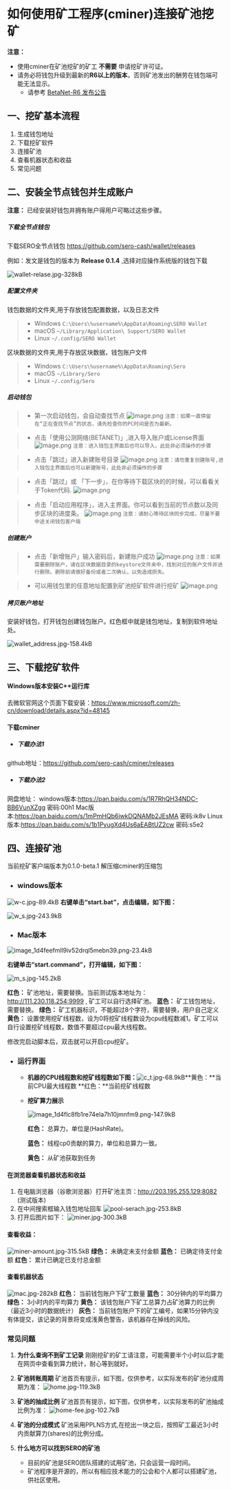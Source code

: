 # 如何使用矿工程序(cminer)连接矿池挖矿

**注意：** 

* 使用cminer在矿池挖矿的矿工 **不需要** 申请挖矿许可证。
* 请务必将钱包升级到最新的**R6以上的版本**，否则矿池发出的酬劳在钱包端可能无法显示。
  * 请参考  [BetaNet-R6 发布公告](?file=News/Release/SERO-BETANET-R6)



## 一、挖矿基本流程

1. 生成钱包地址
2. 下载挖矿软件
3. 连接矿池
4. 查看机器状态和收益
5. 常见问题



## 二、安装全节点钱包并生成账户

**注意：** 已经安装好钱包并拥有账户得用户可略过这些步骤。

##### 下载全节点钱包

下载SERO全节点钱包 https://github.com/sero-cash/wallet/releases

例如：发文是钱包的版本为 **Release 0.1.4** ,选择对应操作系统版的钱包下载

![wallet-relase.jpg-328kB][1]

##### 配置文件夹

钱包数据的文件夹,用于存放钱包配置数据，以及日志文件
> - Windows `C:\Users\%username%\AppData\Roaming\SERO Wallet`
> - macOS `~/Library/Application\ Support/SERO Wallet`
> - Linux `~/.config/SERO Wallet`

区块数据的文件夹,用于存放区块数据，钱包账户文件
> - Windows `C:\Users\%username%\AppData\Roaming\Sero`
> - macOS `~/Library/Sero`
> - Linux `~/.config/Sero`

##### 启动钱包

> - 第一次启动钱包，会自动查找节点
>   ![image.png](https://upload-images.jianshu.io/upload_images/13141677-a108c0edffde4003.png?imageMogr2/auto-orient/strip%7CimageView2/2/w/400)
>   `注意：如果一直停留在“正在查找节点”的状态，请先检查你的PC时间是否为最新。`

> - 点击「使用公测网络(BETANET)」,进入导入账户或License界面
>   ![image.png](https://upload-images.jianshu.io/upload_images/13141677-30b9c6df2ecf7d6c.png?imageMogr2/auto-orient/strip%7CimageView2/2/w/400)
>   `注意：进入钱包主界面后也可以导入，此处非必须操作的步骤`

> - 点击「跳过」进入新建账号目录
>   ![image.png](https://upload-images.jianshu.io/upload_images/13141677-3bc79fcff4cae30d.png?imageMogr2/auto-orient/strip%7CimageView2/2/w/400)
>   `注意：请勿重复创建账号,进入钱包主界面后也可以新建账号，此处非必须操作的步骤`

> - 点击「跳过」或 「下一步」，在你等待下载区块的的时候，可以看看关于Token代码.
>   ![image.png](https://upload-images.jianshu.io/upload_images/13141677-2657fc14b2870235.png?imageMogr2/auto-orient/strip%7CimageView2/2/w/400)

> - 点击「启动应用程序」，进入主界面。你可以看到当前的节点数以及同步区块的进度条。
>   ![image.png](https://upload-images.jianshu.io/upload_images/13141677-1d7efaf9f49555c0.png?imageMogr2/auto-orient/strip%7CimageView2/2/w/400)
>   `注意：请耐心等待区块同步完成，尽量不要中途关闭钱包客户端`

##### 创建账户
> - 点击「新增账户」输入密码后，新建账户成功
>   ![image.png](https://upload-images.jianshu.io/upload_images/13141677-9b41928fe9b59ad8.png?imageMogr2/auto-orient/strip%7CimageView2/2/w/400)
>   `注意：如果需要删除账户，请在区块数据目录的keystore文件夹中，找到对应的账户文件并进行删除。删除前请做好备份或者二次确认，以免造成损失。`

> - 可以用钱包里的任意地址配置到矿池挖矿软件进行挖矿
>   ![image.png](https://upload-images.jianshu.io/upload_images/13141677-9f69069d07657471.png?imageMogr2/auto-orient/strip%7CimageView2/2/w/400)

##### 拷贝账户地址

安装好钱包，打开钱包创建钱包账户。红色框中就是钱包地址，复制到软件地址处。

![wallet_address.jpg-158.4kB][2]



## 三、下载挖矿软件

#### Windows版本安装C++运行库

去微软官网这个页面下载安装：https://www.microsoft.com/zh-cn/download/details.aspx?id=48145

#### 下载cminer

* ##### 下载办法1

github地址：https://github.com/sero-cash/cminer/releases

* ##### 下载办法2

网盘地址：
windows版本:https://pan.baidu.com/s/1R7RhQH34NDC-BB6VunXZgg  密码:00h1
Mac版本:<https://pan.baidu.com/s/1mPmHQb6iwkDQNAMb2JEsMA>  密码:ik8v
Linux版本:<https://pan.baidu.com/s/1b1PyugXd4Us6aEABtUZ2cw>  密码:s5e2



## 四、连接矿池

当前挖矿客户端版本为0.1.0-beta.1
解压缩cminer的压缩包

* ###  windows版本

![w-c.jpg-89.4kB][3]
**右键单击“start.bat”，点击编辑，如下图：**



![w_s.jpg-243.9kB][4]

* ### Mac版本

![image_1d4feefmll9iv52drql5mebn39.png-23.4kB][5]



**右键单击“start.command”，打开编辑，如下图：**

![m_s.jpg-145.2kB][6]



**红色：** 矿池地址，需要替换。当前测试版本地址为：http://111.230.118.254:9999   , 矿工可以自行选择矿池。
**蓝色：** 矿工钱包地址，需要替换。
**绿色：** 矿工机器标识，不能超过8个字符，需要替换，用户自己定义
**黄色：** 设置使用挖矿线程数，设为0将挖矿线程数设为cpu线程数减1。矿工可以自行设置挖矿线程数，数值不要超过cpu最大线程数。

修改完启动脚本后，双击就可以开启cpu挖矿。



* ### 运行界面

  * **机器的CPU线程数和挖矿线程数如下图：**![c_t.jpg-68.9kB][7]**黄色：**当前CPU最大线程数
    **红色：**当前挖矿线程数

  * **挖矿算力展示**

    ![image_1d4flc8fb1re74ela7h10jmnfm9.png-147.9kB][14]

    **红色：** 总算力，单位是(HashRate)。

    **蓝色：** 线程cp0贡献的算力，单位和总算力一致。

    **黄色：** 从矿池获取到任务



#### 在浏览器查看机器状态和收益

1. 在电脑浏览器（谷歌浏览器）打开矿池主页：http://203.195.255.129:8082 (测试版本)
2. 在中间搜索框输入钱包地址回车
   ![pool-serach.jpg-253.8kB][8]
3. 打开后图片如下：
   ![miner.jpg-300.3kB][9]

#### 查看收益：

![miner-amount.jpg-315.5kB][10]
**绿色：** 未确定未支付金额
**蓝色：** 已确定待支付金额
**红色：** 累计已确定已支付总金额

#### 查看机器状态
![mac.jpg-282kB][11]
**红色：** 当前钱包账户下矿工数量
**蓝色：** 30分钟内的平均算力
**绿色：** 3小时内的平均算力
**黄色：** 该钱包账户下矿工总算力占矿池算力的比例（最近3小时的数据统计）
**灰色：** 当前钱包账户下的矿工编号，如果15分钟内没有体提交，该记录的背景将变成浅黄色警告，该机器存在掉线的风险。

### 常见问题
1. **为什么查询不到矿工记录**
   刚刚挖矿的矿工请注意，可能需要半个小时以后才能在网页中查看到算力统计，耐心等到就好。

   

2. **矿池转账周期**
   矿池首页有提示，如下图，仅供参考，以实际发布的矿池分成周期为准：
   ![home.jpg-119.3kB][12]

   

3. **矿池的抽成比例**
   矿池首页有提示，如下图，仅供参考，以实际发布的矿池抽成比例为准：
   ![home-fee.jpg-102.7kB][13]

   

4. **矿池的分成模式**
   矿池采用PPLNS方式,在挖出一块之后，按照矿工最近3小时内贡献算力(shares)的比例分成。

   

5. **什么地方可以找到SERO的矿池**

   * 目前的矿池是SERO团队搭建的试用矿池，只会运营一段时间。
   * 矿池程序是开源的，所以有相应技术能力的公会和个人都可以搭建矿池，供社区使用。



[1]: http://static.zybuluo.com/erlenzi-han/xbcort74b65ltq4ot8fdw25o/wallet-relase.jpg
[2]: http://static.zybuluo.com/erlenzi-han/01z4im278qsy43b8la0afoj0/wallet_address.jpg
[3]: http://static.zybuluo.com/erlenzi-han/cogd2qoejpx99yzlt0j2y376/w-c.jpg
[4]: http://static.zybuluo.com/erlenzi-han/gktys0p12mdlkqyj3dv87ess/w_s.jpg
[5]: http://static.zybuluo.com/erlenzi-han/qjz0g269toxb7wwzpl3yriat/image_1d4feefmll9iv52drql5mebn39.png
[6]: http://static.zybuluo.com/erlenzi-han/ceu9tw9b0qiva0jaud4avw1t/m_s.jpg
[7]: http://static.zybuluo.com/erlenzi-han/rrptmffhy0c1iz10ma1c32x7/c_t.jpg
[8]: http://static.zybuluo.com/erlenzi-han/9987edgor92b10y48uqzqwq8/pool-serach.jpg
[9]: http://static.zybuluo.com/erlenzi-han/wjs6n45ak7deyi4xu1kwy3e5/miner.jpg
[10]: http://static.zybuluo.com/erlenzi-han/dyiivwrsxm7bmr8gvwmrawj7/miner-amount.jpg
[11]: http://static.zybuluo.com/erlenzi-han/uif7u0351rqd4a39aux6tb2s/mac.jpg
[12]: http://static.zybuluo.com/erlenzi-han/7q5z8wepeq3somei3k1itizy/home.jpg
[13]: http://static.zybuluo.com/erlenzi-han/gct76u6iz05zbkcnac8h9yrk/home-fee.jpg
[14]: http://static.zybuluo.com/erlenzi-han/j96ni2266at3wm98a5ztsu4r/image_1d4flc8fb1re74ela7h10jmnfm9.png
